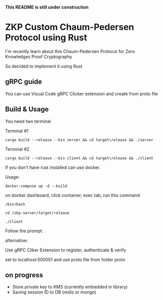 **This README is still under construction**

# ZKP Custom Chaum-Pedersen Protocol using Rust

I'm recently learn about this Chaum-Pedersen Protocol for Zero Knowledges Proof Cryptography

So decided to implement it using Rust

## gRPC guide

You can use Visual Code gRPC Clicker extension and create from proto file

## Build & Usage

You need two terminal

Terminal #1

```
cargo build --release --bin server && cd target\release && ./server

```

Terminal #2
```
cargo build --release --bin client && cd target\release && ./client

```

If you don't have rust installed can use docker.

Usage:

```
docker-compose up -d --build
```

on docker dashboard, click container, exec tab, run this command

```
/bin/bash

cd /zkp-server/target/release

./client
```

Follow the prompt.


alternative:

Use gRPC Cliker Extension to register, authenticate & verify

set to localhost:500051 and use proto file from folder proto


## on progress
- Store private key to KMS (currently embedded in library)
- Saving session ID to DB (redis or mongo)
